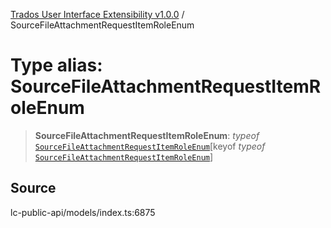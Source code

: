 [Trados User Interface Extensibility v1.0.0](../wiki/globals) / SourceFileAttachmentRequestItemRoleEnum

# Type alias: SourceFileAttachmentRequestItemRoleEnum

> **SourceFileAttachmentRequestItemRoleEnum**: *typeof* [`SourceFileAttachmentRequestItemRoleEnum`](../wiki/Variable.SourceFileAttachmentRequestItemRoleEnum)\[keyof *typeof* [`SourceFileAttachmentRequestItemRoleEnum`](../wiki/Variable.SourceFileAttachmentRequestItemRoleEnum)\]

## Source

lc-public-api/models/index.ts:6875
